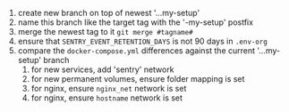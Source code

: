 1. create new branch on top of newest '...my-setup'
2. name this branch like the target tag with the '-my-setup' postfix
3. merge the newest tag to it `git merge #tagname#`
4. ensure that `SENTRY_EVENT_RETENTION_DAYS` is not 90 days in `.env-org`
5. compare the `docker-compose.yml` differences against the current '...my-setup' branch
   1. for new services, add 'sentry' network
   2. for new permanent volumes, ensure folder mapping is set
   3. for nginx, ensure `nginx_net` network is set
   3. for nginx, ensure `hostname` network is set
